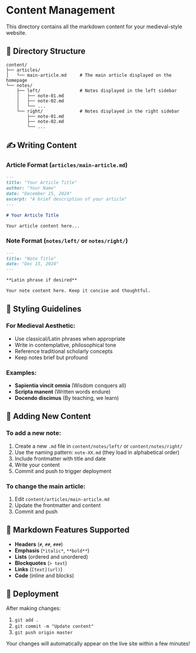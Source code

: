 # Content Management

This directory contains all the markdown content for your medieval-style website.

## 📁 Directory Structure

```
content/
├── articles/
│   └── main-article.md     # The main article displayed on the homepage
└── notes/
    ├── left/               # Notes displayed in the left sidebar
    │   ├── note-01.md
    │   ├── note-02.md
    │   └── ...
    └── right/              # Notes displayed in the right sidebar
        ├── note-01.md
        ├── note-02.md
        └── ...
```

## ✍️ Writing Content

### Article Format (`articles/main-article.md`)

```markdown
---
title: "Your Article Title"
author: "Your Name"
date: "December 15, 2024"
excerpt: "A brief description of your article"
---

# Your Article Title

Your article content here...
```

### Note Format (`notes/left/` or `notes/right/`)

```markdown
---
title: "Note Title"
date: "Dec 15, 2024"
---

**Latin phrase if desired**

Your note content here. Keep it concise and thoughtful.
```

## 🎨 Styling Guidelines

### For Medieval Aesthetic:
- Use classical/Latin phrases when appropriate
- Write in contemplative, philosophical tone
- Reference traditional scholarly concepts
- Keep notes brief but profound

### Examples:
- **Sapientia vincit omnia** (Wisdom conquers all)
- **Scripta manent** (Written words endure)
- **Docendo discimus** (By teaching, we learn)

## 🔄 Adding New Content

### To add a new note:
1. Create a new `.md` file in `content/notes/left/` or `content/notes/right/`
2. Use the naming pattern: `note-XX.md` (they load in alphabetical order)
3. Include frontmatter with title and date
4. Write your content
5. Commit and push to trigger deployment

### To change the main article:
1. Edit `content/articles/main-article.md`
2. Update the frontmatter and content
3. Commit and push

## 📝 Markdown Features Supported

- **Headers** (`#`, `##`, `###`)
- **Emphasis** (`*italic*`, `**bold**`)
- **Lists** (ordered and unordered)
- **Blockquotes** (`> text`)
- **Links** (`[text](url)`)
- **Code** (inline and blocks)

## 🚀 Deployment

After making changes:
1. `git add .`
2. `git commit -m "Update content"`
3. `git push origin master`

Your changes will automatically appear on the live site within a few minutes!
